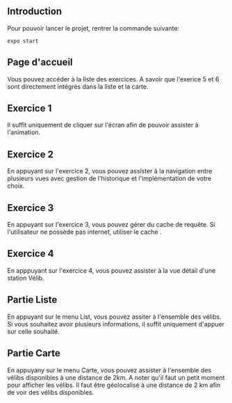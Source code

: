 ## Introduction

Pour pouvoir lancer le projet, rentrer la commande suivante:

```shell
expo start 
```
## Page d'accueil

Vous pouvez accéder à la liste des exercices.
A savoir que l'exerice 5 et 6 sont directement intégrés dans la liste et la carte.

## Exercice 1

Il suffit uniquement de cliquer sur l'écran afin de pouvoir assister à l'animation.

## Exercice 2

En appuyant sur l'exercice 2, vous pouvez assister à la navigation entre plusieurs vues avec gestion de l'historique et l'implémentation de votre choix. 

## Exercice 3

En appuyant sur l'exercice 3, vous pouvez gérer du cache de requête.
Si l'utilisateur ne possède pas internet, utiliser le cache .

## Exercice 4

En apppuyant sur l'exercice 4, vous pouvez assister à la vue détail d'une station Vélib.

## Partie Liste

En appuyant sur le menu List, vous pouvez assiter à l'ensemble des vélibs.
Si vous souhaitez avoir plusieurs informations, il suffit uniquement d'appuer sur celle souhaité.

## Partie Carte

En appuyany sur le menu Carte, vous pouvez assister à l'ensemble des vélibs disponibles à une distance de 2km. 
A noter qu'il faut un petit moment pour afficher les vélibs.
Il faut être géolocalisé à une distance de 2 km afin de voir des vélibs disponibles. 
